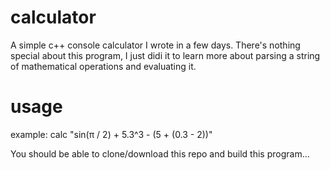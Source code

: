 # calculator
A simple c++ console calculator I wrote in a few days. There's nothing special about this program, I just didi it to learn more about parsing a string of mathematical operations and evaluating it.

# usage
example: calc "sin(π / 2) + 5.3^3 - (5 + (0.3 - 2))"

You should be able to clone/download this repo and build this program...
